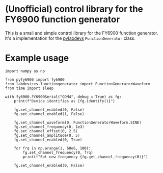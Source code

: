 # (Unofficial) control library for the FY6900 function generator

This is a small and simple control library for the FY6900 function generator. It's
a implementation for the [pylabdevs](https://github.com/tspspi/pylabdevs) ```FunctionGenerator```
class.

# Example usage

```
import numpy as np

from pyfy6900 import fy6900
from labdevices.functiongenerator import FunctionGeneratorWaveform
from time import sleep

with fy6900.FY6900Serial("COM4", debug = True) as fg:
	print(f"Device identifies as {fg.identify()}")

	fg.set_channel_enabled(0, False)
	fg.set_channel_enabled(1, False)

	fg.set_channel_waveform(0, FunctionGeneratorWaveform.SINE)
	fg.set_channel_frequency(0, 1e3)
	fg.set_channel_offset(0, 2.5)
	fg.set_channel_amplitude(0, 5)
	fg.set_channel_enabled(0, True)

	for frq in np.arange(1, 60e6, 100):
		fg.set_channel_frequency(0, frq)
		print(f"Set new frequency {fg.get_channel_frequency(0)}")

	fg.set_channel_enabled(0, False)
```
